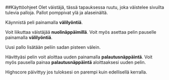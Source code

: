 ##Käyttöohjeet
Olet väistäjä, tässä tapauksessa ruutu, joka väistelee sivuilta tulevia palloja. Pallot pomppivat ylä ja alaseinältä.

Käynnistä peli painamalla **välilyöntiä**.

Voit liikuttaa väistäjää **nuolinäppäimillä**.
Voit myös asettaa pelin pauselle painamalla **välilyöntiä**.


Uusi pallo lisätään peliin sadan pisteen välein.

Hävittyäsi pelin voit aloittaa uuden painamalla **palautusnäppäintä**. Voit myös pausella painaa **palautusnäppäintä** aloittaaksesi uuden pelin.

Highscore päivittyy jos tuloksesi on parempi kuin edellisellä kerralla.